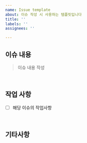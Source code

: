 ```yaml
---
name: Issue template
about: 이슈 작성 시 사용하는 템플릿입니다
title: ''
labels: ''
assignees: ''

---
```


##  이슈 내용

> 이슈 내용 작성

<br>

##  작업 사항

- [ ] 해당 이슈의 작업사항

<br>

## 기타사항

<br>
